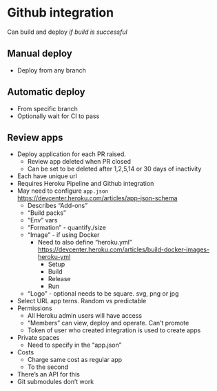 # Github integration

Can build and deploy _if build is successful_

## Manual deploy

- Deploy from any branch

## Automatic deploy

- From specific branch
- Optionally wait for CI to pass

## Review apps

- Deploy application for each PR raised.
  - Review app deleted when PR closed
  - Can be set to be deleted after 1,2,5,14 or 30 days of inactivity
- Each have unique url
- Requires Heroku Pipeline and Github integration
- May need to configure `app.json` https://devcenter.heroku.com/articles/app-json-schema
  - Describes “Add-ons”
  - “Build packs”
  - “Env” vars
  - “Formation” - quantify./size
  - “Image” - if using Docker
    - Need to also define “heroku.yml” https://devcenter.heroku.com/articles/build-docker-images-heroku-yml
      - Setup
      - Build
      - Release
      - Run
  - “Logo” - optional needs to be square. svg, png or jpg
- Select URL app terns. Random vs predictable
- Permissions
  - All Heroku admin users will have access
  - “Members” can view, deploy and operate. Can’t promote
  - Token of user who created integration is used to create apps
- Private spaces
  - Need to specify in the “app.json”
- Costs
  - Charge same cost as regular app
  - To the second
- There’s an API for this
- Git submodules don’t work
